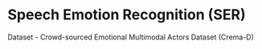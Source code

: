 # Speech Emotion Recognition (SER)

Dataset - Crowd-sourced Emotional Multimodal Actors Dataset (Crema-D)
